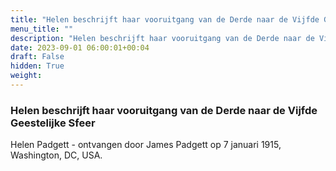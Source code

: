 ```yaml
---
title: "Helen beschrijft haar vooruitgang van de Derde naar de Vijfde Geestelijke Sfeer"
menu_title: ""
description: "Helen beschrijft haar vooruitgang van de Derde naar de Vijfde Geestelijke Sfeer"
date: 2023-09-01 06:00:01+00:04
draft: False
hidden: True
weight:
---
```

### Helen beschrijft haar vooruitgang van de Derde naar de Vijfde Geestelijke Sfeer

Helen Padgett - ontvangen door James Padgett op 7 januari 1915, Washington, DC, USA.
